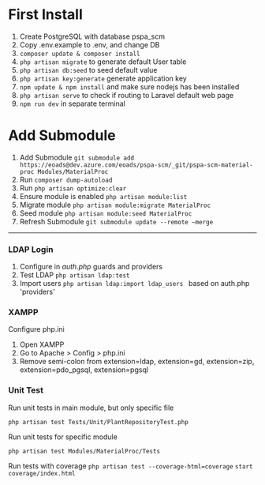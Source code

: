 # First Install

1. Create PostgreSQL with database pspa_scm
2. Copy .env.example to .env, and change DB
3. `composer update & composer install`
4. `php artisan migrate` to generate default User table
5. `php artisan db:seed` to seed default value
6. `php artisan key:generate` generate application key
7. `npm update & npm install` and make sure nodejs has been installed
8. `php artisan serve` to check if routing to Laravel default web page
9. `npm run dev` in separate terminal

# Add Submodule

1. Add Submodule `git submodule add https://eoads@dev.azure.com/eoads/pspa-scm/_git/pspa-scm-material-proc Modules/MaterialProc`
2. Run `composer dump-autoload`
3. Run `php artisan optimize:clear`
4. Ensure module is enabled `php artisan module:list`
5. Migrate module `php artisan module:migrate MaterialProc`
6. Seed module `php artisan module:seed MaterialProc`
7. Refresh Submodule `git submodule update --remote –merge`

---

### LDAP Login

1. Configure in _auth.php_ guards and providers
2. Test LDAP `php artisan ldap:test`
3. Import users `php artisan ldap:import ldap_users ` based on auth.php 'providers'

### XAMPP

Configure php.ini

1. Open XAMPP
2. Go to Apache > Config > php.ini
3. Remove semi-colon from extension=ldap, extension=gd, extension=zip, extension=pdo_pgsql, extension=pgsql

### Unit Test

Run unit tests in main module, but only specific file

`php artisan test Tests/Unit/PlantRepositoryTest.php`

Run unit tests for specific module

`php artisan test Modules/MaterialProc/Tests`

Run tests with coverage
`php artisan test --coverage-html=coverage`
`start coverage/index.html`
